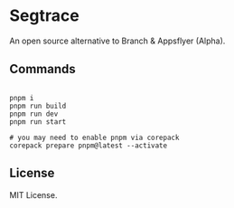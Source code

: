 # Segtrace 
An open source alternative to Branch & Appsflyer (Alpha). 

## Commands
```

pnpm i 
pnpm run build
pnpm run dev
pnpm run start

# you may need to enable pnpm via corepack
corepack prepare pnpm@latest --activate
```

## License

MIT License.